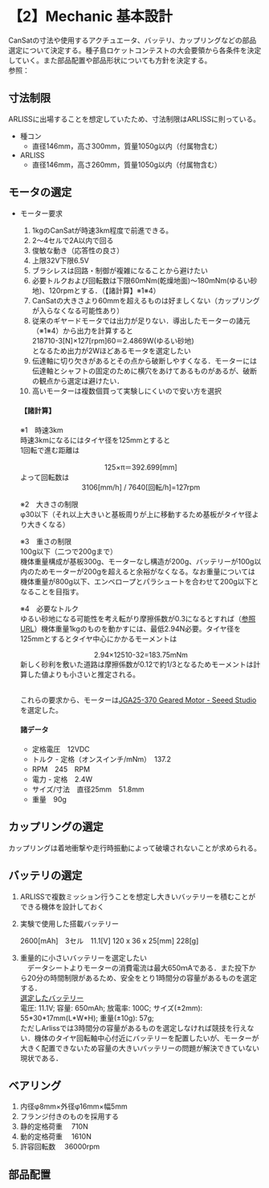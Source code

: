# 【2】Mechanic 基本設計
CanSatの寸法や使用するアクチュエータ、バッテリ、カップリングなどの部品選定について決定する。種子島ロケットコンテストの大会要領から各条件を決定していく。また部品配置や部品形状についても方針を決定する。  
参照：

## 寸法制限
ARLISSに出場することを想定していたため、寸法制限はARLISSに則っている。
  * 種コン  
    * 直径146mm，高さ300mm，質量1050g以内（付属物含む）
  * ARLISS  
    * 直径146mm，高さ260mm，質量1050g以内（付属物含む） 
## モータの選定
  * モーター要求  
     1. 1kgのCanSatが時速3km程度で前進できる。  
     2. 2〜4セルで2A以内で回る  
     3. 俊敏な動き（応答性の良さ）  
     4. 上限32V下限6.5V  
     5. ブラシレスは回路・制御が複雑になることから避けたい  
     6. 必要トルクおよび回転数は下限60mNm(乾燥地面)〜180mNm(ゆるい砂地)、120rpmとする．（【諸計算】※1※4）  
     7. CanSatの大きさより60mmを超えるものは好ましくない（カップリングが入らなくなる可能性あり）  
     8. 従来のギヤードモータでは出力が足りない．導出したモーターの諸元（※1※4）から出力を計算すると  
        218710-3\[N\]×127\[rpm\]60＝2.4869W(ゆるい砂地)  
        となるため出力が2Wほどあるモータを選定したい  
     9. 伝達軸に切り欠きがあるとその点から破断しやすくなる．モーターには伝達軸とシャフトの固定のために横穴をあけてあるものがあるが、破断の観点から選定は避けたい．  
     10. 高いモーターは複数個買って実験しにくいので安い方を選択
    #### 【諸計算】
    ※1　時速3km  
    時速3kmになるにはタイヤ径を125mmとすると  
    1回転で進む距離は   
    <div style="text-align: center;">
    125×π＝392.699[mm]
    </div>  
    よって回転数は
    <div style="text-align: center;"> 
    3106[mm/h] / 7640[回転/h]=127rpm
    </div>

    ※2　大きさの制限  
    φ30以下（それ以上大きいと基板周りが上に移動するため基板がタイヤ径より大きくなる）

    ※3　重さの制限  
    100g以下（二つで200gまで）  
    機体重量構成が基板300g、モーターなし構造が200g、バッテリーが100g以内のためモーターが200gを超えると余裕がなくなる。なお重量については機体重量が800g以下、エンベロープとパラシュートを合わせて200g以下となることを目指す。

    ※4　必要なトルク  
    ゆるい砂地になる可能性を考え転がり摩擦係数が0.3になるとすれば（[参照URL](http://www.tokushudenso.co.jp/technicalGuide/pdf/reckoning2heitan.pdf)）機体重量1kgのものを動かすには、最低2.94N必要。タイヤ径を125mmとするとタイヤ中心にかかるモーメントは 
    <div style="text-align: center;">
    2.94×12510-32=183.75mNm
    </div>
    新しく砂利を敷いた道路は摩擦係数が0.12で約1/3となるためモーメントは計算した値よりも小さいと推定される。  

    <br>これらの要求から、モーターは[JGA25-370 Geared Motor \- Seeed Studio](https://www.seeedstudio.com/JGA25-370-Geared-Motor-p-4119.html)を選定した。
    #### 諸データ
    - 定格電圧　12VDC  
    - トルク \- 定格（オンスインチ/mNm）　137.2  
    - RPM　245　RPM  
    - 電力 \- 定格　2.4W  
    - サイズ/寸法　直径25mm　51.8mm  
    - 重量　90g

## カップリングの選定
カップリングは着地衝撃や走行時振動によって破壊されないことが求められる。

## バッテリの選定
  1. ARLISSで複数ミッション行うことを想定し大きいバッテリーを積むことができる機体を設計しておく  
  2. 実験で使用した搭載バッテリー

		2600[mAh]　3セル　11.1[V] 
        120 x 36 x 25[mm] 228[g]

  3. 重量的に小さいバッテリーを選定したい  
   　データシートよりモーターの消費電流は最大650ｍAである．また投下から20分の時間制限があるため、安全をとり1時間分の容量があるものを選定する．  
   [選定したバッテリー](https://www.amazon.co.jp/Zeee-XT30%E3%83%97%E3%83%A9%E3%82%B0%E4%BB%98%E3%81%8D-RC%E3%83%98%E3%83%AA%E3%82%B3%E3%83%97%E3%82%BF%E3%83%BC%E7%94%A8-%E3%83%A9%E3%82%B8%E3%82%B3%E3%83%B3%E8%A3%BD%E5%93%81%E3%83%90%E3%83%83%E3%83%86%E3%83%AA%E3%83%BC-RC%E3%83%88%E3%83%A9%E3%83%83%E3%82%AF%E7%94%A8%E3%81%AA%E3%81%A9/dp/B08PRW2KLW?source=ps-sl-shoppingads-lpcontext\&ref\_=fplfs\&ref\_=fplfs\&psc=1\&smid=ACLWGIQ2Z0XD9)  
   電圧: 11.1V; 容量: 650mAh; 放電率: 100C; サイズ(±2mm): 55\*30\*17mm(L\*W\*H); 重量(±10g): 57g;  
   ただしArlissでは3時間分の容量があるものを選定しなければ競技を行えない．機体のタイヤ回転軸中心付近にバッテリーを配置したいが、モーターが大きく配置できないため容量の大きいバッテリーの問題が解決できていない現状である．
## ベアリング
  1. 内径φ8mm×外径φ16mm×幅5mm  
  2. フランジ付きのものを採用する  
  3. 静的定格荷重　	710N  
  4. 動的定格荷重　	1610N  
  5. 許容回転数　		36000rpm

## 部品配置
